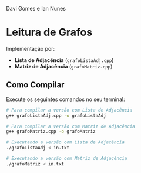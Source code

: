 Davi Gomes e Ian Nunes
# Leitura de Grafos
Implementação por:
* **Lista de Adjacência** (`grafoListaAdj.cpp`)
* **Matriz de Adjacência** (`grafoMatriz.cpp`)

## Como Compilar

Execute os seguintes comandos no seu terminal:

```bash
# Para compilar a versão com Lista de Adjacência
g++ grafoListaAdj.cpp -o grafoListaAdj

# Para compilar a versão com Matriz de Adjacência
g++ grafoMatriz.cpp -o grafoMatriz

# Executando a versão com Lista de Adjacência
./grafoListaAdj < in.txt

# Executando a versão com Matriz de Adjacência
./grafoMatriz < in.txt

